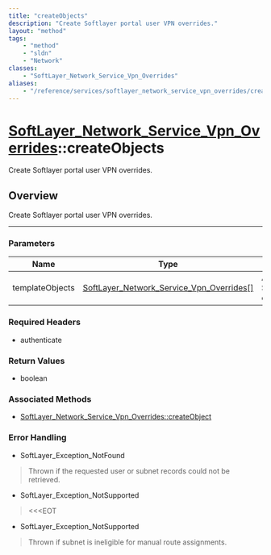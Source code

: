 ```yaml
---
title: "createObjects"
description: "Create Softlayer portal user VPN overrides."
layout: "method"
tags:
    - "method"
    - "sldn"
    - "Network"
classes:
    - "SoftLayer_Network_Service_Vpn_Overrides"
aliases:
    - "/reference/services/softlayer_network_service_vpn_overrides/createObjects"
---
```

# [SoftLayer_Network_Service_Vpn_Overrides](/reference/services/SoftLayer_Network_Service_Vpn_Overrides)::createObjects


Create Softlayer portal user VPN overrides.


## Overview 
Create Softlayer portal user VPN overrides. 

-----

### Parameters 
|Name | Type | Description |
| --- | --- | --- |
|templateObjects| <a href='/reference/datatypes/SoftLayer_Network_Service_Vpn_Overrides'>SoftLayer_Network_Service_Vpn_Overrides[] </a>| An array of SoftLayer_Network_Service_Vpn_Overrides objects that you wish to create.|


### Required Headers
* authenticate


### Return Values
* boolean


### Associated Methods

*  [SoftLayer_Network_Service_Vpn_Overrides::createObject](/reference/services/SoftLayer_Network_Service_Vpn_Overrides/createObject )



### Error Handling

* SoftLayer_Exception_NotFound 

> Thrown if the requested user or subnet records could not be retrieved. 

* SoftLayer_Exception_NotSupported 

> <<<EOT 

* SoftLayer_Exception_NotSupported 

> Thrown if subnet is ineligible for manual route assignments. 



